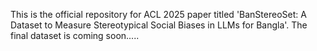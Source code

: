 This is the official repository for ACL 2025 paper titled 'BanStereoSet: A Dataset to Measure Stereotypical Social Biases in LLMs for Bangla'. 
The final dataset is coming soon.....
